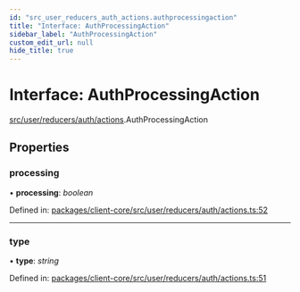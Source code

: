 ```yaml
---
id: "src_user_reducers_auth_actions.authprocessingaction"
title: "Interface: AuthProcessingAction"
sidebar_label: "AuthProcessingAction"
custom_edit_url: null
hide_title: true
---
```


# Interface: AuthProcessingAction

[src/user/reducers/auth/actions](../modules/src_user_reducers_auth_actions.md).AuthProcessingAction

## Properties

### processing

• **processing**: *boolean*

Defined in: [packages/client-core/src/user/reducers/auth/actions.ts:52](https://github.com/xr3ngine/xr3ngine/blob/2d83606b6/packages/client-core/src/user/reducers/auth/actions.ts#L52)

___

### type

• **type**: *string*

Defined in: [packages/client-core/src/user/reducers/auth/actions.ts:51](https://github.com/xr3ngine/xr3ngine/blob/2d83606b6/packages/client-core/src/user/reducers/auth/actions.ts#L51)
